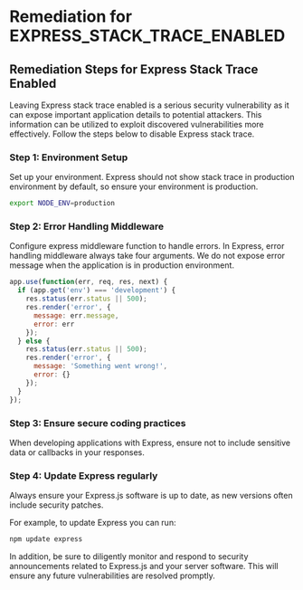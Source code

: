# Remediation for EXPRESS_STACK_TRACE_ENABLED

## Remediation Steps for Express Stack Trace Enabled
Leaving Express stack trace enabled is a serious security vulnerability as it can expose important application details to potential attackers. This information can be utilized to exploit discovered vulnerabilities more effectively. Follow the steps below to disable Express stack trace.

### Step 1: Environment Setup
Set up your environment. Express should not show stack trace in production environment by default, so ensure your environment is production.
```bash
export NODE_ENV=production
```
### Step 2: Error Handling Middleware
Configure express middleware function to handle errors. In Express, error handling middleware always take four arguments. We do not expose error message when the application is in production environment.

```javascript
app.use(function(err, req, res, next) {
  if (app.get('env') === 'development') {
    res.status(err.status || 500);
    res.render('error', {
      message: err.message,
      error: err
    });
  } else {
    res.status(err.status || 500);
    res.render('error', {
      message: 'Something went wrong!',
      error: {}
    });
  }
});
```
### Step 3: Ensure secure coding practices
When developing applications with Express, ensure not to include sensitive data or callbacks in your responses. 

### Step 4: Update Express regularly
Always ensure your Express.js software is up to date, as new versions often include security patches.

For example, to update Express you can run:
```bash
npm update express
```

In addition, be sure to diligently monitor and respond to security announcements related to Express.js and your server software. This will ensure any future vulnerabilities are resolved promptly. 